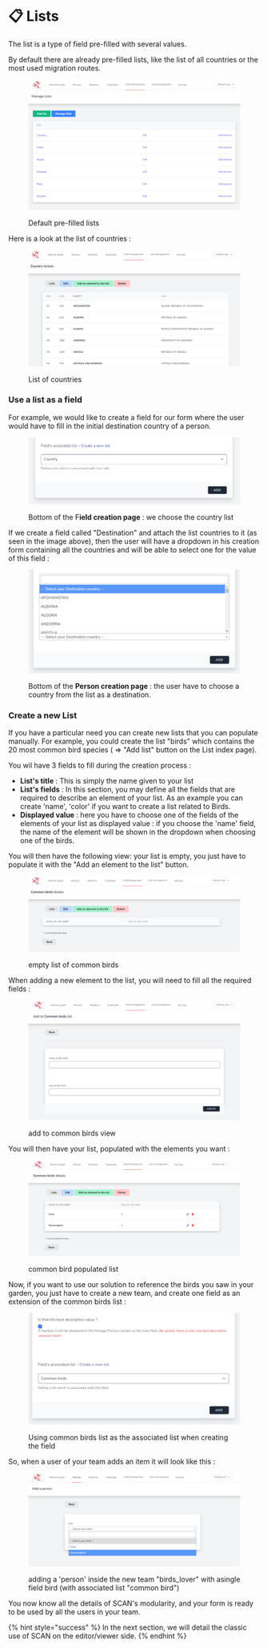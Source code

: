# 📋 Lists

The list is a type of field pre-filled with several values.

By default there are already pre-filled lists, like the list of all countries or the most used migration routes.

<figure><img src="../.gitbook/assets/image (3) (2).png" alt=""><figcaption><p>Default pre-filled lists</p></figcaption></figure>

Here is a look at the list of countries :

<figure><img src="../.gitbook/assets/image (13).png" alt=""><figcaption><p>List of countries</p></figcaption></figure>

### Use a list as a field

For example, we would like to create a field for our form where the user would have to fill in the initial destination country of a person.&#x20;

<figure><img src="../.gitbook/assets/image (3).png" alt=""><figcaption><p>Bottom of the F<strong>ield creation page</strong> : we choose the country list</p></figcaption></figure>

If we create a field called "Destination" and attach the list countries to it (as seen in the image above), then the user will have a dropdown in his creation form containing all the countries and will be able to select one for the value of this field :&#x20;

<figure><img src="../.gitbook/assets/image (14).png" alt=""><figcaption><p>Bottom of the <strong>Person creation page</strong> : the user have to choose a country from the list as a destination.</p></figcaption></figure>

### Create a new List

If you have a particular need you can create new lists that you can populate manually. For example, you could create the list "birds" which contains the 20 most common bird species ( => "Add list" button on the List index page).

You wil have 3 fields to fill during the creation process :&#x20;

* **List's title** : This is simply the name given to your list
* **List's fields** : In this section, you may define all the fields that are required to describe an element of your list. As an example you can create 'name', 'color' if you want to create a list related to Birds.
* **Displayed value** : here you have to choose one of the fields of the elements of your list as displayed value : if you choose the 'name' field, the name of the element will be shown in the dropdown when choosing one of the birds.

You will then have the following view: your list is empty, you just have to populate it with the "Add an element to the list" button.

<figure><img src="../.gitbook/assets/image (15).png" alt=""><figcaption><p>empty list of common birds</p></figcaption></figure>

When adding a new element to the list, you will need to fill all the required fields :&#x20;

<figure><img src="../.gitbook/assets/image (16).png" alt=""><figcaption><p>add to common birds view</p></figcaption></figure>

You will then have your list, populated with the elements you want :&#x20;

<figure><img src="../.gitbook/assets/image (18).png" alt=""><figcaption><p>common bird populated list</p></figcaption></figure>

Now, if you want to use our solution to reference the birds you saw in your garden, you just have to create a new team, and create one field as an extension of the common birds list :&#x20;

<figure><img src="../.gitbook/assets/image (5).png" alt=""><figcaption><p>Using common birds list as the associated list when creating the field</p></figcaption></figure>

So, when a user of your team adds an item it will look like this :&#x20;

<figure><img src="../.gitbook/assets/image (17).png" alt=""><figcaption><p>adding a 'person' inside the new team "birds_lover" with asingle field bird (with associated list "common bird")</p></figcaption></figure>

You now know all the details of SCAN's modularity, and your form is ready to be used by all the users in your team.&#x20;

{% hint style="success" %}
In the next section, we will detail the classic use of SCAN on the editor/viewer side.
{% endhint %}
